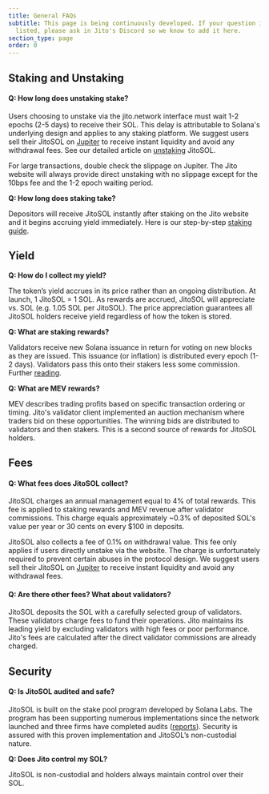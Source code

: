 ```yaml
---
title: General FAQs
subtitle: This page is being continuously developed. If your question is not
  listed, please ask in Jito's Discord so we know to add it here.
section_type: page
order: 0
---
```

## Staking and Unstaking

#### Q: How long does unstaking stake?

Users choosing to unstake via the jito.network interface must wait 1-2 epochs (2-5 days) to receive their SOL. This delay is attributable to Solana's underlying design and applies to any staking platform. We suggest users sell their JitoSOL on [Jupiter](https://jup.ag/) to receive instant liquidity and avoid any withdrawal fees. See our detailed article on [unstaking](/jitosol/get-started/unstaking-jitosol-flow/unstaking-overview) JitoSOL.

For large transactions, double check the slippage on Jupiter. The Jito website will always provide direct unstaking with no slippage except for the 10bps fee and the 1-2 epoch waiting period.

**Q: How long does staking take?**

Depositors will receive JitoSOL instantly after staking on the Jito website and it begins accruing yield immediately. Here is our step-by-step [staking guide](/jitosol/get-started/stake-sol-for-jitosol-flow/overview/).

## Yield

**Q: How do I collect my yield?**

The token’s yield accrues in its price rather than an ongoing distribution. At launch, 1 JitoSOL = 1 SOL. As rewards are accrued, JitoSOL will appreciate vs. SOL (e.g. 1.05 SOL per JitoSOL). The price appreciation guarantees all JitoSOL holders receive yield regardless of how the token is stored.

**Q: What are staking rewards?**

Validators receive new Solana issuance in return for voting on new blocks as they are issued. This issuance (or inflation) is distributed every epoch (1-2 days). Validators pass this onto their stakers less some commission. Further [reading](https://docs.solana.com/implemented-proposals/ed_overview/ed_validation_client_economics/ed_vce_state_validation_protocol_based_rewards).

**Q: What are MEV rewards?**

MEV describes trading profits based on specific transaction ordering or timing. Jito's validator client implemented an auction mechanism where traders bid on these opportunities. The winning bids are distributed to validators and then stakers. This is a second source of rewards for JitoSOL holders.

## Fees

#### Q: What fees does JitoSOL collect?

JitoSOL charges an annual management equal to 4% of total rewards. This fee is applied to staking rewards and MEV revenue after validator commissions. This charge equals approximately ~0.3% of deposited SOL's value per year or 30 cents on every $100 in deposits.

JitoSOL also collects a fee of 0.1% on withdrawal value. This fee only applies if users directly unstake via the website. The charge is unfortunately required to prevent certain abuses in the protocol design. We suggest users sell their JitoSOL on [Jupiter](https://jup.ag/) to receive instant liquidity and avoid any withdrawal fees.

#### Q: Are there other fees? What about validators?

JitoSOL deposits the SOL with a carefully selected group of validators. These validators charge fees to fund their operations. Jito maintains its leading yield by excluding validators with high fees or poor performance. Jito's fees are calculated after the direct validator commissions are already charged.

## Security

#### Q: Is JitoSOL audited and safe?

JitoSOL is built on the stake pool program developed by Solana Labs. The program has been supporting numerous implementations since the network launched and three firms have completed audits ([reports](https://spl.solana.com/stake-pool#security-audits)). Security is assured with this proven implementation and JitoSOL’s non-custodial nature.

**Q: Does Jito control my SOL?**

JitoSOL is non-custodial and holders always maintain control over their SOL.

